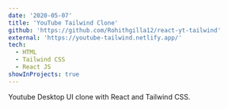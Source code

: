 ```yaml
---
date: '2020-05-07'
title: 'YouTube Tailwind Clone'
github: 'https://github.com/Rohithgilla12/react-yt-tailwind'
external: 'https://youtube-tailwind.netlify.app/'
tech:
  - HTML
  - Tailwind CSS
  - React JS
showInProjects: true
---
```


Youtube Desktop UI clone with React and Tailwind CSS.
